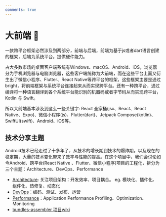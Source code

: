 ```yaml
---
comments: true
---
```


# 大前端 👋

一款跨平台框架必然涉及到两部分，前端与后端，前端为基于js或者dart语言创建的框架，后端为系统平台，提供硬件能力。

占大多数市场的桌面客户端系统有Windows、macOS、Android、iOS，浏览器分为手机浏览器与电脑浏览器，这些客户端统称为大前端，而在这些平台上面又衍生出了微信小程序、Flutter、React Native等跨平台的框架，这些框架主要是通过bright，将前端框架与系统平台连接起来从而实现跨平台。还有一种跨平台，通过编译将一种语言翻译到各个系统平台能识别的机器码或者字节码从而实现跨平台，Kotlin 与 Swift。

所以大前端基本涉及到这么一些关键字: React 全家桶(jsx、React、React Native、Expo)、微信小程序(js)、Flutter(dart)、Jetpack Compose(kotlin)、SwiftUI(swift)、Android、iOS等。

## 技术分享主题

Android技术已经走过了十多年了，从技术的增长期到技术的爆炸期，以及现在的稳定期，大量的技术变化带来了效率与性能的提高。在这个项目中，我们会讨论如今Android、跨平台(React Native 、Flutter、微信小程序)项目的工程化，拆分为三个主题：Architecture、DevOps、Performance

- [Architecture](https://big-frontend.github.io/pisces/arch/): 关注项目架构：开发效率、项目耦合。 eg. 模块化、插件化、组件化、热修复、动态化
- [DevOps](https://big-frontend.github.io/pisces/devops/)：编码、测试、发布、运营
- [Performance](https://big-frontend.github.io/pisces/perf/)：Application Performance  Profiling、Optimization、Monitoring
- [bundles-assembler 项目wiki](https://github.com/electrolyteJ/bundles-assembler/wiki)













 



